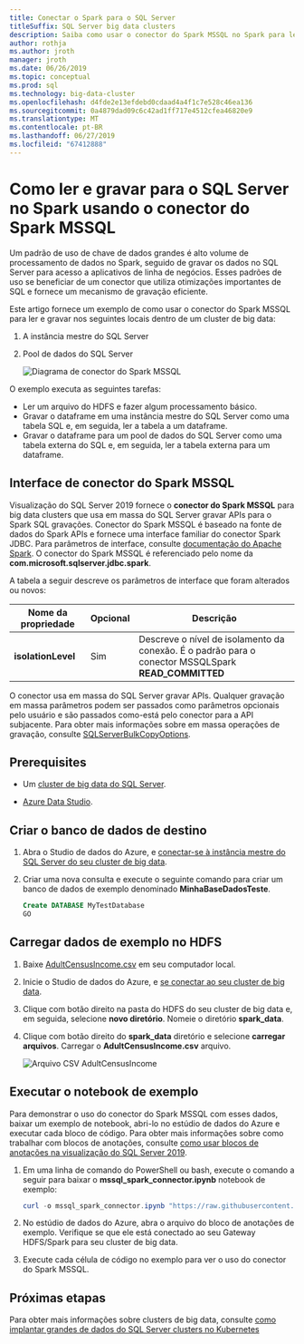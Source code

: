 ```yaml
---
title: Conectar o Spark para o SQL Server
titleSuffix: SQL Server big data clusters
description: Saiba como usar o conector do Spark MSSQL no Spark para leitura e gravação para o SQL Server.
author: rothja
ms.author: jroth
manager: jroth
ms.date: 06/26/2019
ms.topic: conceptual
ms.prod: sql
ms.technology: big-data-cluster
ms.openlocfilehash: d4fde2e13efdebd0cdaad4a4f1c7e528c46ea136
ms.sourcegitcommit: 0a4879dad09c6c42ad1ff717e4512cfea46820e9
ms.translationtype: MT
ms.contentlocale: pt-BR
ms.lasthandoff: 06/27/2019
ms.locfileid: "67412888"
---
```

# <a name="how-to-read-and-write-to-sql-server-from-spark-using-the-mssql-spark-connector"></a>Como ler e gravar para o SQL Server no Spark usando o conector do Spark MSSQL

Um padrão de uso de chave de dados grandes é alto volume de processamento de dados no Spark, seguido de gravar os dados no SQL Server para acesso a aplicativos de linha de negócios. Esses padrões de uso se beneficiar de um conector que utiliza otimizações importantes de SQL e fornece um mecanismo de gravação eficiente.

Este artigo fornece um exemplo de como usar o conector do Spark MSSQL para ler e gravar nos seguintes locais dentro de um cluster de big data:

1. A instância mestre do SQL Server
1. Pool de dados do SQL Server

   ![Diagrama de conector do Spark MSSQL](./media/spark-mssql-connector/mssql-spark-connector-diagram.png)

O exemplo executa as seguintes tarefas:

- Ler um arquivo do HDFS e fazer algum processamento básico.
- Gravar o dataframe em uma instância mestre do SQL Server como uma tabela SQL e, em seguida, ler a tabela a um dataframe.
- Gravar o dataframe para um pool de dados do SQL Server como uma tabela externa do SQL e, em seguida, ler a tabela externa para um dataframe.

## <a name="mssql-spark-connector-interface"></a>Interface de conector do Spark MSSQL

Visualização do SQL Server 2019 fornece o **conector do Spark MSSQL** para big data clusters que usa em massa do SQL Server gravar APIs para o Spark SQL gravações. Conector do Spark MSSQL é baseado na fonte de dados do Spark APIs e fornece uma interface familiar do conector Spark JDBC. Para parâmetros de interface, consulte [documentação do Apache Spark](http://spark.apache.org/docs/latest/sql-data-sources-jdbc.html). O conector do Spark MSSQL é referenciado pelo nome da **com.microsoft.sqlserver.jdbc.spark**.

A tabela a seguir descreve os parâmetros de interface que foram alterados ou novos:

| Nome da propriedade | Opcional | Descrição |
|---|---|---|
| **isolationLevel** | Sim | Descreve o nível de isolamento da conexão. É o padrão para o conector MSSQLSpark **READ_COMMITTED** |

O conector usa em massa do SQL Server gravar APIs. Qualquer gravação em massa parâmetros podem ser passados como parâmetros opcionais pelo usuário e são passados como-está pelo conector para a API subjacente. Para obter mais informações sobre em massa operações de gravação, consulte [SQLServerBulkCopyOptions]( ../connect/jdbc/using-bulk-copy-with-the-jdbc-driver.md#sqlserverbulkcopyoptions).

## <a name="prerequisites"></a>Prerequisites

- Um [cluster de big data do SQL Server](deploy-get-started.md).

- [Azure Data Studio](https://aka.ms/azdata-insiders).

## <a name="create-the-target-database"></a>Criar o banco de dados de destino

1. Abra o Studio de dados do Azure, e [conectar-se à instância mestre do SQL Server do seu cluster de big data](connect-to-big-data-cluster.md).

1. Criar uma nova consulta e execute o seguinte comando para criar um banco de dados de exemplo denominado **MinhaBaseDadosTeste**.

   ```sql
   Create DATABASE MyTestDatabase
   GO
   ```

## <a name="load-sample-data-into-hdfs"></a>Carregar dados de exemplo no HDFS

1. Baixe [AdultCensusIncome.csv](https://amldockerdatasets.azureedge.net/AdultCensusIncome.csv) em seu computador local.

1. Inicie o Studio de dados do Azure, e [se conectar ao seu cluster de big data](connect-to-big-data-cluster.md).

1. Clique com botão direito na pasta do HDFS do seu cluster de big data e, em seguida, selecione **novo diretório**. Nomeie o diretório **spark_data**.

1. Clique com botão direito do **spark_data** diretório e selecione **carregar arquivos**. Carregar o **AdultCensusIncome.csv** arquivo.

   ![Arquivo CSV AdultCensusIncome](./media/spark-mssql-connector/spark_data.png)

## <a name="run-the-sample-notebook"></a>Executar o notebook de exemplo

Para demonstrar o uso do conector do Spark MSSQL com esses dados, baixar um exemplo de notebook, abri-lo no estúdio de dados do Azure e executar cada bloco de código. Para obter mais informações sobre como trabalhar com blocos de anotações, consulte [como usar blocos de anotações na visualização do SQL Server 2019](notebooks-guidance.md).

1. Em uma linha de comando do PowerShell ou bash, execute o comando a seguir para baixar o **mssql_spark_connector.ipynb** notebook de exemplo:

   ```PowerShell
   curl -o mssql_spark_connector.ipynb "https://raw.githubusercontent.com/Microsoft/sql-server-samples/master/samples/features/sql-big-data-cluster/spark/spark_to_sql/mssql_spark_connector.ipynb"
   ```

1. No estúdio de dados do Azure, abra o arquivo do bloco de anotações de exemplo. Verifique se que ele está conectado ao seu Gateway HDFS/Spark para seu cluster de big data.

1. Execute cada célula de código no exemplo para ver o uso do conector do Spark MSSQL.

## <a name="next-steps"></a>Próximas etapas

Para obter mais informações sobre clusters de big data, consulte [como implantar grandes de dados do SQL Server clusters no Kubernetes](deployment-guidance.md)